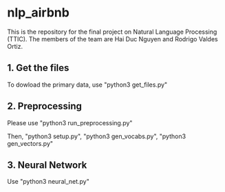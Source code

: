 # nlp_airbnb
This is the repository for the final project on Natural Language Processing (TTIC). The members of the team are Hai Duc Nguyen and Rodrigo Valdes Ortiz.

## 1. Get the files
To dowload the primary data, use "python3 get_files.py"

## 2. Preprocessing
Please use "python3 run_preprocessing.py"

Then, "python3 setup.py", "python3 gen_vocabs.py", "python3 gen_vectors.py"

## 3. Neural Network
Use "python3 neural_net.py"

